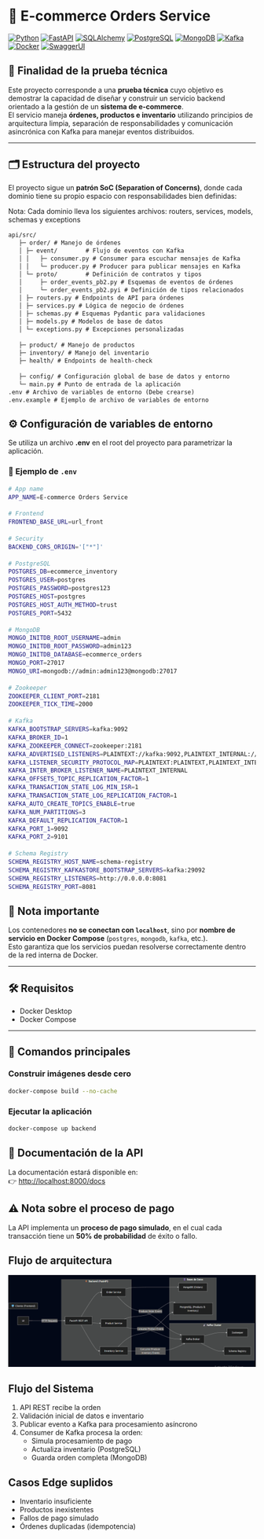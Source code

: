 # 🛒 E-commerce Orders Service

[![Python](https://img.shields.io/badge/Python-3.11-blue?logo=python)](https://www.python.org/)
[![FastAPI](https://img.shields.io/badge/FastAPI-1.0-teal?logo=fastapi)](https://fastapi.tiangolo.com/)
[![SQLAlchemy](https://img.shields.io/badge/SQLAlchemy-2.x-red?logo=python)](https://www.sqlalchemy.org/)
[![PostgreSQL](https://img.shields.io/badge/PostgreSQL-17-blue?logo=postgresql)](https://www.postgresql.org/)
[![MongoDB](https://img.shields.io/badge/MongoDB-6.x-green?logo=mongodb)](https://www.mongodb.com/)
[![Kafka](https://img.shields.io/badge/Apache-Kafka-black?logo=apache-kafka)](https://kafka.apache.org/)
[![Docker](https://img.shields.io/badge/Docker-Compose-blue?logo=docker)](https://www.docker.com/)
[![SwaggerUI](https://img.shields.io/badge/Swagger-UI-orange?logo=swagger)](https://swagger.io/tools/swagger-ui/)


## 📌 Finalidad de la prueba técnica
Este proyecto corresponde a una **prueba técnica** cuyo objetivo es demostrar la capacidad de diseñar y construir un servicio backend orientado a la gestión de un **sistema de e-commerce**.  
El servicio maneja **órdenes, productos e inventario** utilizando principios de arquitectura limpia, separación de responsabilidades y comunicación asincrónica con Kafka para manejar eventos distribuidos.  


---

## 🗂️ Estructura del proyecto
El proyecto sigue un **patrón SoC (Separation of Concerns)**, donde cada dominio tiene su propio espacio con responsabilidades bien definidas:

Nota: Cada dominio lleva los siguientes archivos: routers, services, models, schemas y exceptions

```plaintext
api/src/
   ├─ order/ # Manejo de órdenes
   │ ├─ event/        # Flujo de eventos con Kafka
   │ │   ├─ consumer.py # Consumer para escuchar mensajes de Kafka
   │ │   └─ producer.py # Producer para publicar mensajes en Kafka
   │ └─ proto/        # Definición de contratos y tipos
   │     ├─ order_events_pb2.py # Esquemas de eventos de órdenes
   │     └─ order_events_pb2.pyi # Definición de tipos relacionados
   │ ├─ routers.py # Endpoints de API para órdenes
   │ ├─ services.py # Lógica de negocio de órdenes
   │ ├─ schemas.py # Esquemas Pydantic para validaciones
   │ ├─ models.py # Modelos de base de datos
   │ └─ exceptions.py # Excepciones personalizadas

   ├─ product/ # Manejo de productos
   ├─ inventory/ # Manejo del inventario
   ├─ health/ # Endpoints de health-check

   ├─ config/ # Configuración global de base de datos y entorno
   └─ main.py # Punto de entrada de la aplicación
.env # Archivo de variables de entorno (Debe crearse)
.env.example # Ejemplo de archivo de variables de entorno
```

## ⚙️ Configuración de variables de entorno

Se utiliza un archivo **.env** en el root del proyecto para parametrizar la aplicación.

### 📄 Ejemplo de `.env`
```bash
# App name
APP_NAME=E-commerce Orders Service

# Frontend
FRONTEND_BASE_URL=url_front

# Security
BACKEND_CORS_ORIGIN='["*"]'

# PostgreSQL
POSTGRES_DB=ecommerce_inventory
POSTGRES_USER=postgres
POSTGRES_PASSWORD=postgres123
POSTGRES_HOST=postgres
POSTGRES_HOST_AUTH_METHOD=trust
POSTGRES_PORT=5432

# MongoDB
MONGO_INITDB_ROOT_USERNAME=admin
MONGO_INITDB_ROOT_PASSWORD=admin123
MONGO_INITDB_DATABASE=ecommerce_orders
MONGO_PORT=27017
MONGO_URI=mongodb://admin:admin123@mongodb:27017

# Zookeeper
ZOOKEEPER_CLIENT_PORT=2181
ZOOKEEPER_TICK_TIME=2000

# Kafka
KAFKA_BOOTSTRAP_SERVERS=kafka:9092
KAFKA_BROKER_ID=1
KAFKA_ZOOKEEPER_CONNECT=zookeeper:2181
KAFKA_ADVERTISED_LISTENERS=PLAINTEXT://kafka:9092,PLAINTEXT_INTERNAL://kafka:29092
KAFKA_LISTENER_SECURITY_PROTOCOL_MAP=PLAINTEXT:PLAINTEXT,PLAINTEXT_INTERNAL:PLAINTEXT
KAFKA_INTER_BROKER_LISTENER_NAME=PLAINTEXT_INTERNAL
KAFKA_OFFSETS_TOPIC_REPLICATION_FACTOR=1
KAFKA_TRANSACTION_STATE_LOG_MIN_ISR=1
KAFKA_TRANSACTION_STATE_LOG_REPLICATION_FACTOR=1
KAFKA_AUTO_CREATE_TOPICS_ENABLE=true
KAFKA_NUM_PARTITIONS=3
KAFKA_DEFAULT_REPLICATION_FACTOR=1
KAFKA_PORT_1=9092
KAFKA_PORT_2=9101

# Schema Registry
SCHEMA_REGISTRY_HOST_NAME=schema-registry
SCHEMA_REGISTRY_KAFKASTORE_BOOTSTRAP_SERVERS=kafka:29092
SCHEMA_REGISTRY_LISTENERS=http://0.0.0.0:8081
SCHEMA_REGISTRY_PORT=8081

```

## 📌 Nota importante
Los contenedores **no se conectan con `localhost`**, sino por **nombre de servicio en Docker Compose** (`postgres`, `mongodb`, `kafka`, etc.).  
Esto garantiza que los servicios puedan resolverse correctamente dentro de la red interna de Docker.

---

## 🛠️ Requisitos
- Docker Desktop  
- Docker Compose  

---

## 🔧 Comandos principales

### Construir imágenes desde cero
```bash
docker-compose build --no-cache
```

### Ejecutar la aplicación
```bash
docker-compose up backend
```

## 📖 Documentación de la API

La documentación estará disponible en:  
👉 [http://localhost:8000/docs](http://localhost:8000/docs)

## ⚠️ Nota sobre el proceso de pago

La API implementa un **proceso de pago simulado**, en el cual cada transacción tiene un **50% de probabilidad** de éxito o fallo.

## Flujo de arquitectura
![Diagrama de arquitectura](resources/flow_architecture_ecommerce.png)


## Flujo del Sistema
1. API REST recibe la orden
2. Validación inicial de datos e inventario
3. Publicar evento a Kafka para procesamiento asíncrono
4. Consumer de Kafka procesa la orden:
   - Simula procesamiento de pago
   - Actualiza inventario (PostgreSQL)
   - Guarda orden completa (MongoDB)



## Casos Edge suplidos
- Inventario insuficiente
- Productos inexistentes
- Fallos de pago simulado
- Órdenes duplicadas (idempotencia)


